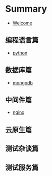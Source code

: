 # Summary

* [Welcome](./README.md)



## 编程语言篇

* [python](./language/python/beginning)



## 数据库篇

* [mongodb](./databases/mongo/beginning.md)





## 中间件篇

* [nginx](./middleware/nginx/beginning.md)





## 云原生篇







## 测试杂谈篇







## 测试服务篇







